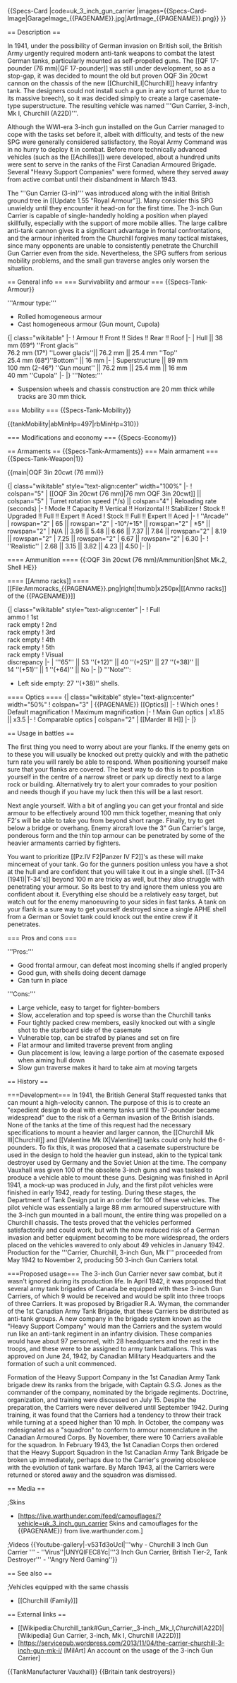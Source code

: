 {{Specs-Card
|code=uk_3_inch_gun_carrier
|images={{Specs-Card-Image|GarageImage_{{PAGENAME}}.jpg|ArtImage_{{PAGENAME}}.png}}
}}

== Description ==
<!-- ''In the description, the first part should be about the history of the creation and combat usage of the vehicle, as well as its key features. In the second part, tell the reader about the ground vehicle in the game. Insert a screenshot of the vehicle, so that if the novice player does not remember the vehicle by name, he will immediately understand what kind of vehicle the article is talking about.'' -->
In 1941, under the possibility of German invasion on British soil, the British Army urgently required modern anti-tank weapons to combat the latest German tanks, particularly mounted as self-propelled guns. The [[QF 17-pounder (76 mm)|QF 17-pounder]] was still under development, so as a stop-gap, it was decided to mount the old but proven OQF 3in 20cwt cannon on the chassis of the new [[Churchill_I|Churchill]] heavy infantry tank. The designers could not install such a gun in any sort of turret (due to its massive breech), so it was decided simply to create a large casemate-type superstructure. The resulting vehicle was named '''Gun Carrier, 3-inch, Mk I, Churchill (A22D)'''.

Although the WWI-era 3-inch gun installed on the Gun Carrier managed to cope with the tasks set before it, albeit with difficulty, and tests of the new SPG were generally considered satisfactory, the Royal Army Command was in no hurry to deploy it in combat. Before more technically advanced vehicles (such as the [[Achilles]]) were developed, about a hundred units were sent to serve in the ranks of the First Canadian Armoured Brigade. Several "Heavy Support Companies" were formed, where they served away from active combat until their disbandment in March 1943.

The '''Gun Carrier (3-in)''' was introduced along with the initial British ground tree in [[Update 1.55 "Royal Armour"]]. Many consider this SPG unwieldy until they encounter it head-on for the first time. The 3-inch Gun Carrier is capable of single-handedly holding a position when played skillfully, especially with the support of more mobile allies. The large calibre anti-tank cannon gives it a significant advantage in frontal confrontations, and the armour inherited from the Churchill forgives many tactical mistakes, since many opponents are unable to consistently penetrate the Churchill Gun Carrier even from the side. Nevertheless, the SPG suffers from serious mobility problems, and the small gun traverse angles only worsen the situation.

== General info ==
=== Survivability and armour ===
{{Specs-Tank-Armour}}
<!-- ''Describe armour protection. Note the most well protected and key weak areas. Appreciate the layout of modules as well as the number and location of crew members. Is the level of armour protection sufficient, is the placement of modules helpful for survival in combat? If necessary use a visual template to indicate the most secure and weak zones of the armour.'' -->
'''Armour type:'''

* Rolled homogeneous armour
* Cast homogeneous armour (Gun mount, Cupola)

{| class="wikitable"
|-
! Armour !! Front !! Sides !! Rear !! Roof
|-
| Hull || 38 mm (69°) ''Front glacis'' <br> 76.2 mm (17°) ''Lower glacis''|| 76.2 mm || 25.4 mm ''Top'' <br> 25.4 mm (68°)''Bottom'' || 16 mm
|-
| Superstructure || 89 mm <br> 100 mm (2-46°) ''Gun mount'' || 76.2 mm || 25.4 mm || 16 mm <br> 40 mm ''Cupola''
|-
|}
'''Notes:'''

* Suspension wheels and chassis construction are 20 mm thick while tracks are 30 mm thick.

=== Mobility ===
{{Specs-Tank-Mobility}}
<!-- ''Write about the mobility of the ground vehicle. Estimate the specific power and manoeuvrability, as well as the maximum speed forwards and backwards.'' -->

{{tankMobility|abMinHp=497|rbMinHp=310}}

=== Modifications and economy ===
{{Specs-Economy}}

== Armaments ==
{{Specs-Tank-Armaments}}
=== Main armament ===
{{Specs-Tank-Weapon|1}}
<!-- ''Give the reader information about the characteristics of the main gun. Assess its effectiveness in a battle based on the reloading speed, ballistics and the power of shells. Do not forget about the flexibility of the fire, that is how quickly the cannon can be aimed at the target, open fire on it and aim at another enemy. Add a link to the main article on the gun: <code><nowiki>{{main|Name of the weapon}}</nowiki></code>. Describe in general terms the ammunition available for the main gun. Give advice on how to use them and how to fill the ammunition storage.'' -->
{{main|OQF 3in 20cwt (76 mm)}}

{| class="wikitable" style="text-align:center" width="100%"
|-
! colspan="5" | [[OQF 3in 20cwt (76 mm)|76 mm OQF 3in 20cwt]] || colspan="5" | Turret rotation speed (°/s) || colspan="4" | Reloading rate (seconds)
|-
! Mode !! Capacity !! Vertical !! Horizontal !! Stabilizer
! Stock !! Upgraded !! Full !! Expert !! Aced
! Stock !! Full !! Expert !! Aced
|-
! ''Arcade''
| rowspan="2" | 65 || rowspan="2" | -10°/+15° || rowspan="2" | ±5° || rowspan="2" | N/A || 3.96 || 5.48 || 6.66 || 7.37 || 7.84 || rowspan="2" | 8.19 || rowspan="2" | 7.25 || rowspan="2" | 6.67 || rowspan="2" | 6.30
|-
! ''Realistic''
| 2.68 || 3.15 || 3.82 || 4.23 || 4.50
|-
|}

==== Ammunition ====
{{:OQF 3in 20cwt (76 mm)/Ammunition|Shot Mk.2, Shell HE}}

==== [[Ammo racks]] ====
[[File:Ammoracks_{{PAGENAME}}.png|right|thumb|x250px|[[Ammo racks]] of the {{PAGENAME}}]]
<!-- '''Last updated:''' -->
{| class="wikitable" style="text-align:center"
|-
! Full<br>ammo
! 1st<br>rack empty
! 2nd<br>rack empty
! 3rd<br>rack empty
! 4th<br>rack empty
! 5th<br>rack empty
! Visual<br>discrepancy
|-
| '''65''' || 53&nbsp;''(+12)'' || 40&nbsp;''(+25)'' || 27&nbsp;''(+38)'' || 14&nbsp;''(+51)'' || 1&nbsp;''(+64)'' || No
|-
|}
'''Note''':

* Left side empty: 27&nbsp;''(+38)'' shells.

==== Optics ====
{| class="wikitable" style="text-align:center" width="50%"
! colspan="3" | {{PAGENAME}} [[Optics]]
|-
! Which ones
! Default magnification
! Maximum magnification
|-
! Main Gun optics
| x1.85 || x3.5
|-
! Comparable optics
| colspan="2" | [[Marder III H]]
|-
|}

== Usage in battles ==
<!-- ''Describe the tactics of playing in the vehicle, the features of using vehicles in the team and advice on tactics. Refrain from creating a "guide" - do not impose a single point of view but instead give the reader food for thought. Describe the most dangerous enemies and give recommendations on fighting them. If necessary, note the specifics of the game in different modes (AB, RB, SB).'' -->

The first thing you need to worry about are your flanks. If the enemy gets on to these you will usually be knocked out pretty quickly and with the pathetic turn rate you will rarely be able to respond. When positioning yourself make sure that your flanks are covered. The best way to do this is to position yourself in the centre of a narrow street or park up directly next to a large rock or building. Alternatively try to alert your comrades to your position and needs though if you have my luck then this will be a last resort.

Next angle yourself. With a bit of angling you can get your frontal and side armour to be effectively around 100 mm thick together, meaning that only F2's will be able to take you from beyond short range. Finally, try to get below a bridge or overhang. Enemy aircraft love the 3" Gun Carrier's large, ponderous form and the thin top armour can be penetrated by some of the heavier armaments carried by fighters.

You want to prioritize [[Pz.IV F2|Panzer IV F2]]'s as these will make mincemeat of your tank. Go for the gunners position unless you have a shot at the hull and are confident that you will take it out in a single shell. [[T-34 (1941)|T-34's]] beyond 100 m are tricky as well, but they also struggle with penetrating your armour. So its best to try and ignore them unless you are confident about it. Everything else should be a relatively easy target, but watch out for the enemy manoeuvring to your sides in fast tanks. A tank on your flank is a sure way to get yourself destroyed since a single APHE shell from a German or Soviet tank could knock out the entire crew if it penetrates.

=== Pros and cons ===
<!-- ''Summarise and briefly evaluate the vehicle in terms of its characteristics and combat effectiveness. Mark its pros and cons in a bulleted list. Try not to use more than 6 points for each of the characteristics. Avoid using categorical definitions such as "bad", "good" and the like - use substitutions with softer forms such as "inadequate" and "effective".'' -->

'''Pros:'''

* Good frontal armour, can defeat most incoming shells if angled properly
* Good gun, with shells doing decent damage
* Can turn in place

'''Cons:'''

* Large vehicle, easy to target for fighter-bombers
* Slow, acceleration and top speed is worse than the Churchill tanks
* Four tightly packed crew members, easily knocked out with a single shot to the starboard side of the casemate
* Vulnerable top, can be strafed by planes and set on fire
* Flat armour and limited traverse prevent from angling
* Gun placement is low, leaving a large portion of the casemate exposed when aiming hull down
* Slow gun traverse makes it hard to take aim at moving targets

== History ==
<!-- ''Describe the history of the creation and combat usage of the vehicle in more detail than in the introduction. If the historical reference turns out to be too long, take it to a separate article, taking a link to the article about the vehicle and adding a block "/History" (example: <nowiki>https://wiki.warthunder.com/(Vehicle-name)/History</nowiki>) and add a link to it here using the <code>main</code> template. Be sure to reference text and sources by using <code><nowiki><ref></ref></nowiki></code>, as well as adding them at the end of the article with <code><nowiki><references /></nowiki></code>. This section may also include the vehicle's dev blog entry (if applicable) and the in-game encyclopedia description (under <code><nowiki>=== In-game description ===</nowiki></code>, also if applicable).'' -->
===Development===
In 1941, the British General Staff requested tanks that can mount a high-velocity cannon. The purpose of this is to create an "expedient design to deal with enemy tanks until the 17-pounder became widespread" due to the risk of a German invasion of the British islands. None of the tanks at the time of this request had the necessary specifications to mount a heavier and larger cannon, the [[Churchill Mk III|Churchill]] and [[Valentine Mk IX|Valentine]] tanks could only hold the 6-pounders. To fix this, it was proposed that a casemate superstructure be used in the design to hold the heavier gun instead, akin to the typical tank destroyer used by Germany and the Soviet Union at the time. The company Vauxhall was given 100 of the obsolete 3-inch guns and was tasked to produce a vehicle able to mount these guns. Designing was finished in April 1941, a mock-up was produced in July, and the first pilot vehicles were finished in early 1942, ready for testing. During these stages, the Department of Tank Design put in an order for 100 of these vehicles. The pilot vehicle was essentially a large 88 mm armoured superstructure with the 3-inch gun mounted in a ball mount, the entire thing was propelled on a Churchill chassis. The tests proved that the vehicles performed satisfactorily and could work, but with the now reduced risk of a German invasion and better equipment becoming to be more widespread, the orders placed on the vehicles wavered to only about 49 vehicles in January 1942. Production for the '''Carrier, Churchill, 3-inch Gun, Mk I''' proceeded from May 1942 to November 2, producing 50 3-inch Gun Carriers total.

===Proposed usage===
The 3-inch Gun Carrier never saw combat, but it wasn't ignored during its production life. In April 1942, it was proposed that several army tank brigades of Canada be equipped with these 3-inch Gun Carriers, of which 9 would be received and would be split into three troops of three Carriers. It was proposed by Brigadier R.A. Wyman, the commander of the 1st Canadian Army Tank Brigade, that these Carriers be distributed as anti-tank groups. A new company in the brigade system known as the "Heavy Support Company" would man the Carriers and the system would run like an anti-tank regiment in an infantry division. These companies would have about 97 personnel, with 28 headquarters and the rest in the troops, and these were to be assigned to army tank battalions. This was approved on June 24, 1942, by Canadian Military Headquarters and the formation of such a unit commenced.

Formation of the Heavy Support Company in the 1st Canadian Army Tank brigade drew its ranks from the brigade, with Captain G.S.G. Jones as the commander of the company, nominated by the brigade regiments. Doctrine, organization, and training were discussed on July 15. Despite the preparation, the Carriers were never delivered until September 1942. During training, it was found that the Carriers had a tendency to throw their track while turning at a speed higher than 10 mph. In October, the company was redesignated as a "squadron" to conform to armour nomenclature in the Canadian Armoured Corps. By November, there were 10 Carriers available for the squadron. In February 1943, the 1st Canadian Corps then ordered that the Heavy Support Squadron in the 1st Canadian Army Tank Brigade be broken up immediately, perhaps due to the Carrier's growing obsolesce with the evolution of tank warfare. By March 1943, all the Carriers were returned or stored away and the squadron was dismissed.

== Media ==
<!-- ''Excellent additions to the article would be video guides, screenshots from the game, and photos.'' -->

;Skins
* [https://live.warthunder.com/feed/camouflages/?vehicle=uk_3_inch_gun_carrier Skins and camouflages for the {{PAGENAME}} from live.warthunder.com.]

;Videos
{{Youtube-gallery|-v53Td3oUcI|'''why - Churchill 3 Inch Gun Carrier ''' - ''Virus''|UNYQlFEC8Yc|'''3 Inch Gun Carrier, British Tier-2, Tank Destroyer''' - ''Angry Nerd Gaming''}}

== See also ==
<!-- ''Links to the articles on the War Thunder Wiki that you think will be useful for the reader, for example:''
* ''reference to the series of the vehicles;''
* ''links to approximate analogues of other nations and research trees.'' -->

;Vehicles equipped with the same chassis

* [[Churchill (Family)]]

== External links ==
<!-- ''Paste links to sources and external resources, such as:''
* ''topic on the official game forum;''
* ''other literature.'' -->

* [[Wikipedia:Churchill_tank#Gun_Carrier,_3-inch,_Mk_I,_Churchill_(A22D)|[Wikipedia] Gun Carrier, 3-inch, Mk I, Churchill (A22D)]]
* [https://servicepub.wordpress.com/2013/11/04/the-carrier-churchill-3-inch-gun-mk-i/ [MilArt<nowiki>]</nowiki> An account on the usage of the 3-inch Gun Carrier]

{{TankManufacturer Vauxhall}}
{{Britain tank destroyers}}